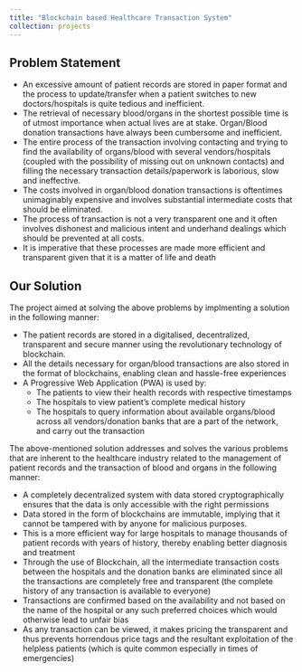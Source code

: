 ```yaml
---
title: "Blockchain based Healthcare Transaction System"
collection: projects
---
```


## Problem Statement

 * An excessive amount of patient records are stored in paper format and the process to update/transfer when a patient switches to new doctors/hospitals is quite tedious and inefficient.
 * The retrieval of necessary blood/organs in the shortest possible time is of utmost importance when actual lives are at stake. Organ/Blood donation transactions have always been cumbersome and inefficient.
 * The entire process of the transaction involving contacting and trying to find the availability of organs/blood with several vendors/hospitals (coupled with the possibility of missing out on unknown contacts) and filling the necessary transaction details/paperwork is laborious, slow and ineffective.
 * The costs involved in organ/blood donation transactions is oftentimes unimaginably expensive and involves substantial intermediate costs that should be eliminated.
 * The process of transaction is not a very transparent one and it often involves dishonest and malicious intent and underhand dealings which should be prevented at all costs.
 * It is imperative that these processes are made more efficient and transparent given that it is a matter of life and death

## Our Solution

The project aimed at solving the above problems by implmenting a solution in the following manner:
 * The patient records are stored in a digitalised, decentralized, transparent and secure manner using the revolutionary technology of blockchain.
 * All the details necessary for organ/blood transactions are also stored in the format of blockchains, enabling clean and hassle-free experiences
 * A Progressive Web Application (PWA) is used by:
    * The patients to view their health records with respective timestamps
    * The hospitals to view patient’s complete medical history
    * The hospitals to query information about available organs/blood across all vendors/donation banks that are a part of the network, and carry out the transaction
 
The above-mentioned solution addresses and solves the various problems that are inherent to the healthcare industry related to the management of patient records and the transaction of blood and organs in the following manner:
 * A completely decentralized system with data stored cryptographically ensures that the data is only accessible with the right permissions
 * Data stored in the form of blockchains are immutable, implying that it cannot be tampered with by anyone for malicious purposes.
 * This is a more efficient way for large hospitals to manage thousands of patient records with years of history, thereby enabling better diagnosis and treatment
 * Through the use of Blockchain, all the intermediate transaction costs between the hospitals and the donation banks are eliminated since all the transactions are completely free and transparent (the complete history of any transaction is available to everyone)
 * Transactions are confirmed based on the availability and not based on the name of the hospital or any such preferred choices which would otherwise lead to unfair bias
 * As any transaction can be viewed, it makes pricing the transparent and thus prevents horrendous price tags and the resultant exploitation of the helpless patients (which is quite common especially in times of emergencies)